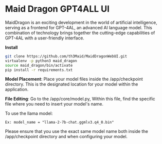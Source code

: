 # Maid Dragon GPT4ALL UI

MaidDragon is an exciting development in the world of artificial 
intelligence, serving as a frontend for GPT-4AL, an advanced AI 
language model. This combination of technology brings together 
the cutting-edge capabilities of GPT-4AL with a user-friendly 
interface.

**Install**


```bash
git clone https://github.com/th3Maid/MaidDragonWebUI.git
virtualenv -p python3 maid_dragon
source maid_dragon/bin/activate
pip install -r requirements.txt
```

**Model Placement**: Place your model files inside the /app/checkpoint directory. This is the designated location for your model within the application.

**File Editing**: Go to the /app/core/model.py, Within this file, find the specific file where you need to insert your model's name.

To use the llama model:

    Ex: model_name = "llama-2-7b-chat.ggmlv3.q4_0.bin"

Please ensure that you use the exact same model name both inside the /app/checkpoint directory and when configuring your model. 
